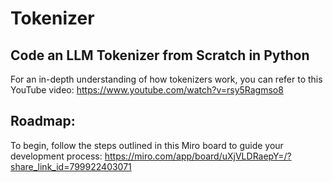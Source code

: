 # Tokenizer

## Code an LLM Tokenizer from Scratch in Python

For an in-depth understanding of how tokenizers work, you can refer to this YouTube video: https://www.youtube.com/watch?v=rsy5Ragmso8

## Roadmap:

To begin, follow the steps outlined in this Miro board to guide your development process: https://miro.com/app/board/uXjVLDRaepY=/?share_link_id=799922403071
